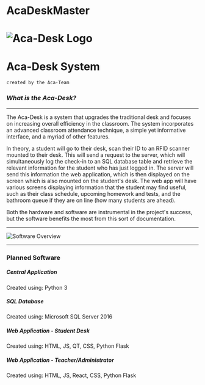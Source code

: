 # AcaDeskMaster
# ![Aca-Desk Logo](http://gdurl.com/vF_B)

# Aca-Desk System 
`created by the Aca-Team`

### *What is the Aca-Desk?*
---
The Aca-Desk is a system that upgrades the traditional desk and focuses on increasing overall efficiency in the classroom. The system incorporates an advanced classroom attendance technique, a simple yet informative interface, and a myriad of other features. 

In theory, a student will go to their desk, scan their ID to an RFID scanner mounted to their desk. This will send a request to the server, which will simultaneously log the check-in to an SQL database table and retrieve the relevant information for the student who has just logged in. The server will send this information the web application, which is then displayed on the screen which is also mounted on the student's desk. The web app will have various screens displaying information that the student may find useful, such as their class schedule, upcoming homework and tests, and the bathroom queue if they are on line (how many students are ahead).

Both the hardware and software are instrumental in the project's success, but the software benefits the most from this sort of documentation.

---
![Software Overview](http://gdurl.com/SGIZ)

---
### Planned Software
##### Central Application
Created using: Python 3
##### SQL Database
Created using: Microsoft SQL Server 2016
##### Web Application - Student Desk
Created using: HTML, JS, QT, CSS, Python Flask
##### Web Application - Teacher/Administrator
Created using: HTML, JS, React, CSS, Python Flask 
